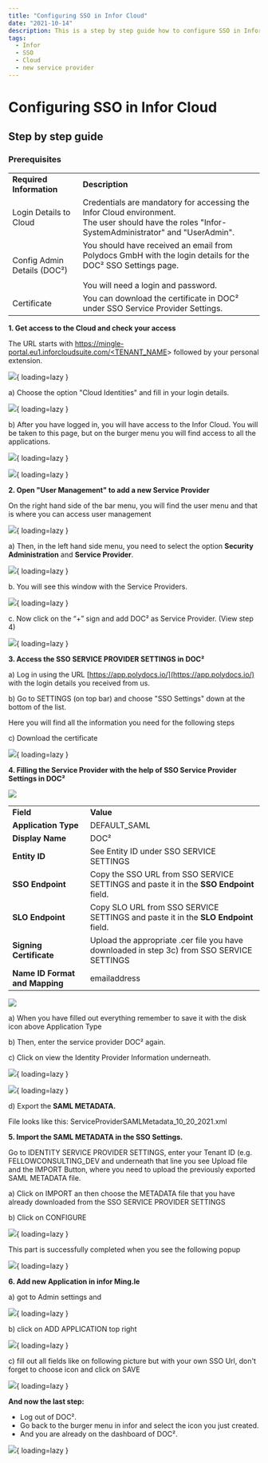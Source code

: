 ```yaml
---
title: "Configuring SSO in Infor Cloud"
date: "2021-10-14"
description: This is a step by step guide how to configure SSO in Infor Cloud. Starting with the prerequisites, getting access to the cloud and checking it to add a new service provider.
tags:
  - Infor
  - SSO
  - Cloud
  - new service provider
---
```


# Configuring SSO in Infor Cloud

## Step by step guide

### **Prerequisites**

<table><tbody><tr><td><strong>Required Information</strong></td><td><strong>Description</strong></td></tr><tr><td>Login Details to Cloud</td><td>Credentials are mandatory for accessing the Infor Cloud environment.<br>The user should have the roles "Infor-SystemAdministrator" and "UserAdmin".</td></tr><tr><td>Config Admin Details (DOC²)</td><td>You should have received an email from Polydocs GmbH with the login details for the DOC² SSO Settings page.<br><br>You will need a login and password.<br></td></tr><tr><td>Certificate</td><td>You can download the certificate in DOC² under SSO Service Provider Settings.</td></tr></tbody></table>

**1\. Get access to the Cloud and check your access**

The URL starts with [https://mingle-portal.eu1.inforcloudsuite.com/<TENANT\_NAME](https://mingle-portal.eu1.inforcloudsuite.com/)\> followed by your personal extension.

![](/_images/doc2/infor-signin-1024x520.png){ loading=lazy }

a) Choose the option "Cloud Identities" and fill in your login details.

![](/_images/doc2/LogIn-infor-1024x640.png){ loading=lazy }

b) After you have logged in, you will have access to the Infor Cloud. You will be taken to this page, but on the burger menu you will find access to all the applications.

![](/_images/doc2/Welcome-to-infor-Ming.le_-1024x585.png){ loading=lazy }

![](/_images/doc2/infor_Burger-Menu-1024x586.png){ loading=lazy }

**2\. Open "User Management" to add a new Service Provider**

On the right hand side of the bar menu, you will find the user menu and that is where you can access user management

![](/_images/doc2/infor_User-Management-1024x548.png){ loading=lazy }

a) Then, in the left hand side menu, you need to select  the option **Security Administration** and **Service Provider**.

![](/_images/doc2/infor_Service-Provider-1024x523.png){ loading=lazy }

b. You will see this window with the Service Providers.

![](/_images/doc2/infor_Service-Provider_2-1-1024x479.png){ loading=lazy }

c. Now click on the “+” sign and add DOC² as Service Provider. (View step 4)

![](/_images/doc2/infor6.png){ loading=lazy }

**3\. Access the SSO SERVICE PROVIDER SETTINGS in DOC²**

a) Log in using the URL [https://app.polydocs.io/](https://app.polydocs.io/) with the login details you received from us.

b) Go to SETTINGS (on top bar) and choose "SSO Settings" down at the bottom of the list.

Here you will find all the information you need for the following steps

c) Download the certificate

![](/_images/doc2/DOC2_SSO-Service-Provider-Settings-1024x640.png){ loading=lazy }

**4\. Filling the Service Provider with the help of SSO Service Provider Settings in DOC²**

![](/_images/doc2/infor_Service-Provider_3-1024x891.png)

<table><tbody><tr><td><strong>Field</strong></td><td><strong>Value</strong></td></tr><tr><td><strong>Application Type</strong></td><td>DEFAULT_SAML</td></tr><tr><td><strong>Display Name</strong></td><td>DOC²</td></tr><tr><td><strong>Entity ID</strong></td><td>See Entity ID under SSO SERVICE SETTINGS</td></tr><tr><td><strong>SSO Endpoint</strong></td><td>Copy the SSO URL from SSO SERVICE SETTINGS and paste it in the <strong>SSO Endpoint </strong>field.</td></tr><tr><td><strong>SLO Endpoint</strong></td><td>Copy SLO URL from SSO SERVICE SETTINGS and paste it in the <strong>SLO Endpoint </strong>field.</td></tr><tr><td><strong>Signing Certificate</strong></td><td>Upload the appropriate .cer file you have downloaded in step 3c) from SSO SERVICE SETTINGS</td></tr><tr><td><strong>Name ID Format and Mapping</strong></td><td>emailaddress</td></tr></tbody></table>

![](/_images/doc2/infor_Service-Provider_completed-956x1024.png)

a) When you have filled out everything remember to save it with the disk icon above Application Type

b) Then, enter the service provider DOC² again.

c) Click on view the Identity Provider Information underneath.

![](/_images/doc2/infor_Identity-Provider-Information-copy-1024x559.png){ loading=lazy }

![](/_images/doc2/infor_Identity-Provider-Information-806x1024.png){ loading=lazy }

d) Export the **SAML METADATA.**

File looks like this: ServiceProviderSAMLMetadata\_10\_20\_2021.xml

**5\. Import the SAML METADATA in the SSO Settings.**

Go to IDENTITY SERVICE PROVIDER SETTINGS, enter your Tenant ID (e.g. FELLOWCONSULTING\_DEV and underneath that line you see Upload file and the IMPORT Button, where you need to upload the previously exported SAML METADATA file.

a) Click on IMPORT an then choose the METADATA file that you have already downloaded from the SSO SERVICE PROVIDER SETTINGS

b) Click on CONFIGURE

![](/_images/doc2/DOC2_identity-service-provider-settings_completed-1024x316.png){ loading=lazy }

This part is successfully completed when you see the following popup

![](/_images/doc2/DOC2_File-successfully-saved.png){ loading=lazy }

**6\. Add new Application in infor Ming.le**

a) got to Admin settings and

![](/_images/doc2/infor_Admin-Settings_Manage-Applications-1024x528.png){ loading=lazy }

b) click on ADD APPLICATION top right

![](/_images/doc2/infor_Add-Application.png){ loading=lazy }

c) fill out all fields like on following picture but with your own SSO Url, don't forget to choose icon and click on SAVE

![](/_images/doc2/infor_Add-New-Application.png){ loading=lazy }

**And now the last step:**

- Log out of DOC².
- Go back to the burger menu in infor and select the icon you just created.
- And you are already on the dashboard of DOC².

![](/_images/doc2/Sign-in-over-SSO-1024x640.png){ loading=lazy }
